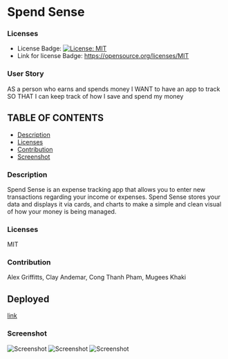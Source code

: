 # Spend Sense

  ### Licenses
  * License Badge: [![License: MIT](https://img.shields.io/badge/License-MIT-yellow.svg)](https://opensource.org/licenses/MIT)
  * Link for license Badge: https://opensource.org/licenses/MIT

  ### User Story
  AS a person who earns and spends money
  I WANT to have an app to track 
  SO THAT I can keep track of how I save and spend my money 

  ## TABLE OF CONTENTS
  * [Description](#description)
  * [Licenses](#licenses)
  * [Contribution](#contribution)
  * [Screenshot](#screenshot)


  ### Description
  Spend Sense is an expense tracking app that allows you to enter new transactions regarding your income or expenses. Spend Sense stores your data and displays it via cards, and charts to make a simple and clean visual of how your money is being managed.

  ### Licenses
  MIT

  ### Contribution
  Alex Griffitts, Clay Andemar, Cong Thanh Pham, Mugees Khaki

## Deployed
  [link](https://expense-trackerr.herokuapp.com/)

  ### Screenshot
  ![Screenshot](../screenshots/dashboard.png)
  ![Screenshot](../screenshots/analytics.png)
  ![Screenshot](../screenshots/transactions.png)
